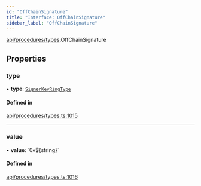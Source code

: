 ```yaml
---
id: "OffChainSignature"
title: "Interface: OffChainSignature"
sidebar_label: "OffChainSignature"
---
```


[api/procedures/types](../../../../../modules/API/Procedures/Types/Types.md).OffChainSignature

## Properties

### type

• **type**: [`SignerKeyRingType`](../../../../../enums/API/Procedures/Types/SignerKeyRingType/SignerKeyRingType.md)

#### Defined in

[api/procedures/types.ts:1015](https://github.com/PolymeshAssociation/polymesh-sdk/blob/c53723bab/src/api/procedures/types.ts#L1015)

___

### value

• **value**: \`0x$\{string}\`

#### Defined in

[api/procedures/types.ts:1016](https://github.com/PolymeshAssociation/polymesh-sdk/blob/c53723bab/src/api/procedures/types.ts#L1016)

